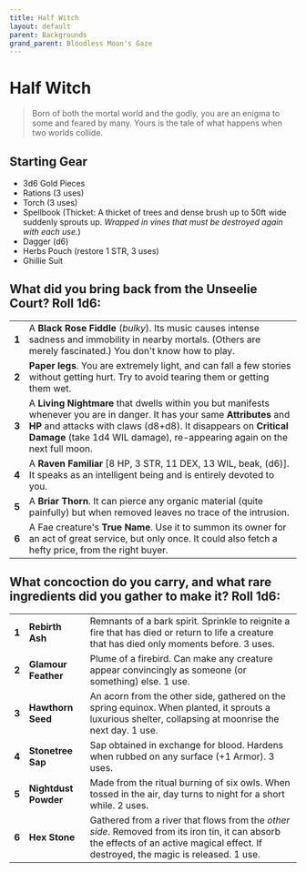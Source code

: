 ```yaml
---
title: Half Witch
layout: default
parent: Backgrounds
grand_parent: Bloodless Moon's Gaze
---
```


# Half Witch

> Born of both the mortal world and the godly, you are an enigma to some and feared by many. Yours is the tale of what happens when two worlds collide.

## Starting Gear
 
- 3d6 Gold Pieces
- Rations (3 uses)
- Torch (3 uses) 
- Spellbook (Thicket: A thicket of trees and dense
brush up to 50ft wide suddenly sprouts up. _Wrapped in vines that must be destroyed again with each use._)
- Dagger (d6)
- Herbs Pouch (restore 1 STR, 3 uses)
- Ghillie Suit

## What did you bring back from the Unseelie Court? Roll 1d6:

|       |                                                                                                                                                                                                                                                               |
| ----- | ------------------------------------------------------------------------------------------------------------------------------------------------------------------------------------------------------------------------------------------------------------- |
| **1** | A **Black Rose Fiddle** (_bulky_). Its music causes intense sadness and immobility in nearby mortals. (Others are merely fascinated.) You don't know how to play.                                                                                              |
| **2** | **Paper legs**. You are extremely light, and can fall a few stories without getting hurt. Try to avoid tearing them or getting them wet.                                                                                                                                |
| **3** | A **Living Nightmare** that dwells within you but manifests whenever you are in danger. It has your same **Attributes** and **HP** and attacks with claws (d8+d8). It disappears on **Critical Damage** (take 1d4 WIL damage), re-appearing again on the next full moon. |
| **4** | A **Raven Familiar** [8 HP, 3 STR, 11 DEX, 13 WIL, beak, (d6)]. It speaks as an intelligent being and is entirely devoted to you.                                                                                                                             |
| **5** | A **Briar Thorn**. It can pierce any organic material (quite painfully) but when removed leaves no trace of the intrusion.                                                                                                                                    |
| **6** | A Fae creature's **True Name**. Use it to summon its owner for an act of great service, but only once. It could also fetch a hefty price, from the right buyer.                                                                                               |

## What concoction do you carry, and what rare ingredients did you gather to make it? Roll 1d6:

|       |                      |                                                                                                                                                                                |
| ----- | -------------------- | ------------------------------------------------------------------------------------------------------------------------------------------------------------------------------ |
| **1** | **Rebirth Ash**      | Remnants of a bark spirit. Sprinkle to reignite a fire that has died or return to life a creature that has died only moments before. 3 uses.                                  |
| **2** | **Glamour Feather**  | Plume of a firebird. Can make any creature appear convincingly as someone (or something) else. 1 use.                                                                         |
| **3** | **Hawthorn Seed**    | An acorn from the other side, gathered on the spring equinox. When planted, it sprouts a luxurious shelter, collapsing at moonrise the next day. 1 use.                         |
| **4** | **Stonetree Sap**    | Sap obtained in exchange for blood. Hardens when rubbed on any surface (+1 Armor). 3 uses.        |
| **5** | **Nightdust Powder** | Made from the ritual burning of six owls. When tossed in the air, day turns to night for a short while. 2 uses.                                                             |
| **6** | **Hex Stone**        | Gathered from a river that flows from the _other side_. Removed from its iron tin, it can absorb the effects of an active magical effect. If destroyed, the magic is released. 1 use. |
